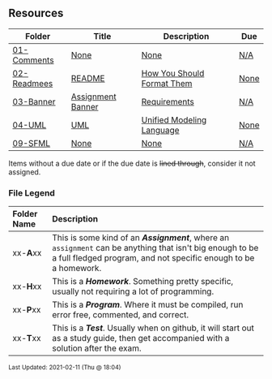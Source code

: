 ## Resources

| Folder | Title | Description | Due |
|-----|-----|-----|-----|
| <a href="https://github.com/rugbyprof/2143-Object-Oriented-Programming/tree/master/Resources/01-Comments">01-Comments</a> | <a href="https://github.com/rugbyprof/2143-Object-Oriented-Programming/tree/master/Resources/01-Comments">None</a> | <a href="https://github.com/rugbyprof/2143-Object-Oriented-Programming/tree/master/Resources/01-Comments">None</a> | <a href="https://github.com/rugbyprof/2143-Object-Oriented-Programming/tree/master/Resources/01-Comments">N/A</a> |
| <a href="https://github.com/rugbyprof/2143-Object-Oriented-Programming/tree/master/Resources/02-Readmees">02-Readmees</a> | <a href="https://github.com/rugbyprof/2143-Object-Oriented-Programming/tree/master/Resources/02-Readmees"> README </a> | <a href="https://github.com/rugbyprof/2143-Object-Oriented-Programming/tree/master/Resources/02-Readmees"> How You Should Format Them</a> | <a href="https://github.com/rugbyprof/2143-Object-Oriented-Programming/tree/master/Resources/02-Readmees"> None</a> |
| <a href="https://github.com/rugbyprof/2143-Object-Oriented-Programming/tree/master/Resources/03-Banner">03-Banner</a> | <a href="https://github.com/rugbyprof/2143-Object-Oriented-Programming/tree/master/Resources/03-Banner"> Assignment Banner </a> | <a href="https://github.com/rugbyprof/2143-Object-Oriented-Programming/tree/master/Resources/03-Banner"> Requirements</a> | <a href="https://github.com/rugbyprof/2143-Object-Oriented-Programming/tree/master/Resources/03-Banner">N/A</a> |
| <a href="https://github.com/rugbyprof/2143-Object-Oriented-Programming/tree/master/Resources/04-UML">04-UML</a> | <a href="https://github.com/rugbyprof/2143-Object-Oriented-Programming/tree/master/Resources/04-UML"> UML </a> | <a href="https://github.com/rugbyprof/2143-Object-Oriented-Programming/tree/master/Resources/04-UML"> Unified Modeling Language</a> | <a href="https://github.com/rugbyprof/2143-Object-Oriented-Programming/tree/master/Resources/04-UML"> None</a> |
| <a href="https://github.com/rugbyprof/2143-Object-Oriented-Programming/tree/master/Resources/09-SFML">09-SFML</a> | <a href="https://github.com/rugbyprof/2143-Object-Oriented-Programming/tree/master/Resources/09-SFML">None</a> | <a href="https://github.com/rugbyprof/2143-Object-Oriented-Programming/tree/master/Resources/09-SFML">None</a> | <a href="https://github.com/rugbyprof/2143-Object-Oriented-Programming/tree/master/Resources/09-SFML">N/A</a> |

Items without a due date or if the due date is ~~lined through~~, consider it not assigned.
### File Legend

| Folder Name | Description |
|:-----------|:-------------|
|xx-**A**xx | This is some kind of an ***Assignment***, where an `assignment` can be anything that isn't big enough to be a full fledged program, and not specific enough to be a homework. |
|xx-**H**xx | This is a ***Homework***. Something pretty specific, usually not requiring a lot of programming. |
|xx-**P**xx | This is a ***Program***. Where it must be compiled, run error free, commented, and correct. |
|xx-**T**xx | This is a ***Test***. Usually when on github, it will start out as a study guide, then get accompanied with a solution after the exam. |

<sup>Last Updated: 2021-02-11 (Thu @ 18:04)</sup>